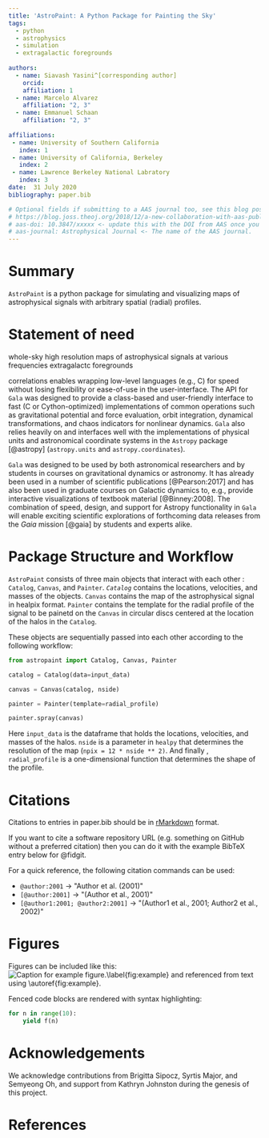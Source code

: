 ```yaml
---
title: 'AstroPaint: A Python Package for Painting the Sky'
tags:
  - python
  - astrophysics
  - simulation
  - extragalactic foregrounds
  
authors:
  - name: Siavash Yasini^[corresponding author]
    orcid: 
    affiliation: 1 
  - name: Marcelo Alvarez 
    affiliation: "2, 3"
  - name: Emmanuel Schaan 
    affiliation: "2, 3"
    
affiliations:
 - name: University of Southern California 
   index: 1
 - name: University of California, Berkeley 
   index: 2
 - name: Lawrence Berkeley National Labratory
   index: 3
date:  31 July 2020
bibliography: paper.bib

# Optional fields if submitting to a AAS journal too, see this blog post:
# https://blog.joss.theoj.org/2018/12/a-new-collaboration-with-aas-publishing
# aas-doi: 10.3847/xxxxx <- update this with the DOI from AAS once you know it.
# aas-journal: Astrophysical Journal <- The name of the AAS journal.
---
```


# Summary

`AstroPaint` is a python package for simulating and visualizing
 maps of astrophysical signals with arbitrary spatial (radial) profiles.   


# Statement of need 
whole-sky high resolution maps of astrophysical signals at various frequencies
 extragalactc foregrounds
 
correlations 
enables wrapping low-level languages (e.g., C) for speed without losing
flexibility or ease-of-use in the user-interface. The API for `Gala` was
designed to provide a class-based and user-friendly interface to fast (C or
Cython-optimized) implementations of common operations such as gravitational
potential and force evaluation, orbit integration, dynamical transformations,
and chaos indicators for nonlinear dynamics. `Gala` also relies heavily on and
interfaces well with the implementations of physical units and astronomical
coordinate systems in the `Astropy` package [@astropy] (`astropy.units` and
`astropy.coordinates`).

`Gala` was designed to be used by both astronomical researchers and by
students in courses on gravitational dynamics or astronomy. It has already been
used in a number of scientific publications [@Pearson:2017] and has also been
used in graduate courses on Galactic dynamics to, e.g., provide interactive
visualizations of textbook material [@Binney:2008]. The combination of speed,
design, and support for Astropy functionality in `Gala` will enable exciting
scientific explorations of forthcoming data releases from the *Gaia* mission
[@gaia] by students and experts alike.

# Package Structure and Workflow

`AstroPaint` consists of three main objects that interact with each other
: `Catalog`, `Canvas`, and `Painter`. 
*`Catalog`* contains the locations, velocities, and masses of the objects. 
`Canvas` contains the map of the astrophysical signal in healpix format. 
`Painter` contains the template for the radial profile of the signal to be
 painetd on the `Canvas` in circular discs centered at the location of the
  halos in the
  `Catalog`.   

 These objects are sequentially passed into each other according to the
  following workflow: 


```python
from astropaint import Catalog, Canvas, Painter

catalog = Catalog(data=input_data)

canvas = Canvas(catalog, nside)

painter = Painter(template=radial_profile)

painter.spray(canvas)
```

Here `input_data` is the dataframe that holds the locations, velocities, and
 masses of the halos. `nside` is a parameter in `healpy` that determines the
  resolution of the map (`npix = 12 * nside ** 2)`. And finally
  , `radial_profile` is a one-dimensional function that determines the shape
   of the profile.   



# Citations

Citations to entries in paper.bib should be in
[rMarkdown](http://rmarkdown.rstudio.com/authoring_bibliographies_and_citations.html)
format.

If you want to cite a software repository URL (e.g. something on GitHub without a preferred
citation) then you can do it with the example BibTeX entry below for @fidgit.

For a quick reference, the following citation commands can be used:
- `@author:2001`  ->  "Author et al. (2001)"
- `[@author:2001]` -> "(Author et al., 2001)"
- `[@author1:2001; @author2:2001]` -> "(Author1 et al., 2001; Author2 et al., 2002)"

# Figures

Figures can be included like this:
![Caption for example figure.\label{fig:example}](figure.png)
and referenced from text using \autoref{fig:example}.

Fenced code blocks are rendered with syntax highlighting:
```python
for n in range(10):
    yield f(n)
```	

# Acknowledgements

We acknowledge contributions from Brigitta Sipocz, Syrtis Major, and Semyeong
Oh, and support from Kathryn Johnston during the genesis of this project.

# References